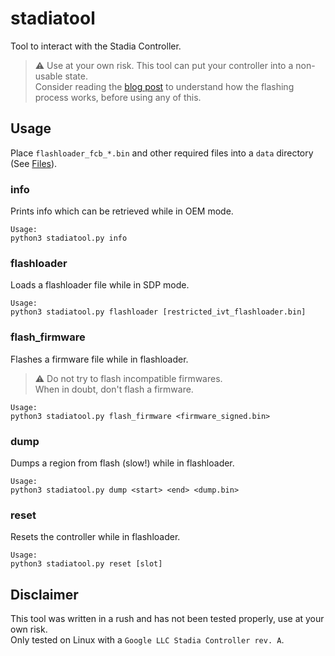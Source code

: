 # stadiatool
Tool to interact with the Stadia Controller.  

> :warning: Use at your own risk. This tool can put your controller into a non-usable state.  
> Consider reading the [blog post](https://garyodernichts.blogspot.com/2023/01/looking-into-stadia-controller.html) to understand how the flashing process works, before using any of this.

## Usage
Place `flashloader_fcb_*.bin` and other required files into a `data` directory (See [Files](../README.md#files)).

### info
Prints info which can be retrieved while in OEM mode.
```
Usage:
python3 stadiatool.py info
```

### flashloader
Loads a flashloader file while in SDP mode.
```
Usage:
python3 stadiatool.py flashloader [restricted_ivt_flashloader.bin]
```

### flash_firmware
Flashes a firmware file while in flashloader.  
> :warning: Do not try to flash incompatible firmwares.  
> When in doubt, don't flash a firmware.
```
Usage:
python3 stadiatool.py flash_firmware <firmware_signed.bin>
```

### dump
Dumps a region from flash (slow!) while in flashloader.
```
Usage:
python3 stadiatool.py dump <start> <end> <dump.bin>
```

### reset
Resets the controller while in flashloader.
```
Usage:
python3 stadiatool.py reset [slot]
```

## Disclaimer
This tool was written in a rush and has not been tested properly, use at your own risk.  
Only tested on Linux with a `Google LLC Stadia Controller rev. A`.
